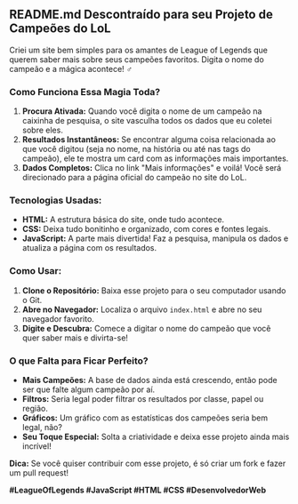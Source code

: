 ## **README.md Descontraído para seu Projeto de Campeões do LoL**

Criei um site bem simples para os amantes de League of Legends que querem saber mais sobre seus campeões favoritos. Digita o nome do campeão e a mágica acontece! ‍♂️

### **Como Funciona Essa Magia Toda?**

1. **Procura Ativada:** Quando você digita o nome de um campeão na caixinha de pesquisa, o site vasculha todos os dados que eu coletei sobre eles.
2. **Resultados Instantâneos:** Se encontrar alguma coisa relacionada ao que você digitou (seja no nome, na história ou até nas tags do campeão), ele te mostra um card com as informações mais importantes.
3. **Dados Completos:** Clica no link "Mais informações" e voilá! Você será direcionado para a página oficial do campeão no site do LoL.

### **Tecnologias Usadas:**

* **HTML:** A estrutura básica do site, onde tudo acontece.
* **CSS:** Deixa tudo bonitinho e organizado, com cores e fontes legais.
* **JavaScript:** A parte mais divertida! Faz a pesquisa, manipula os dados e atualiza a página com os resultados.

### **Como Usar:**

1. **Clone o Repositório:** Baixa esse projeto para o seu computador usando o Git.
2. **Abre no Navegador:** Localiza o arquivo `index.html` e abre no seu navegador favorito.
3. **Digite e Descubra:** Comece a digitar o nome do campeão que você quer saber mais e divirta-se!

### **O que Falta para Ficar Perfeito?**

* **Mais Campeões:** A base de dados ainda está crescendo, então pode ser que falte algum campeão por aí.
* **Filtros:** Seria legal poder filtrar os resultados por classe, papel ou região.
* **Gráficos:** Um gráfico com as estatísticas dos campeões seria bem legal, não?
* **Seu Toque Especial:** Solta a criatividade e deixa esse projeto ainda mais incrível!

**Dica:** Se você quiser contribuir com esse projeto, é só criar um fork e fazer um pull request! 

**#LeagueOfLegends #JavaScript #HTML #CSS #DesenvolvedorWeb**



